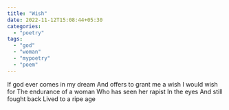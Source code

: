 ```yaml
---
title: "Wish"
date: 2022-11-12T15:08:44+05:30
categories:
  - "poetry"
tags:
  - "god"
  - "woman"
  - "mypoetry"
  - "poem"
---
```


If god ever comes in my dream
And offers to grant me a wish
I would wish for
The endurance of a woman
Who has seen her rapist
In the eyes
And still fought back
Lived to a ripe age
